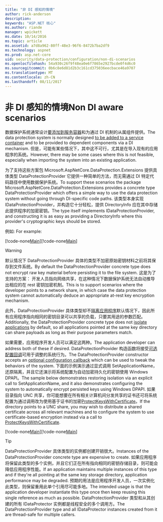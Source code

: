 ```yaml
---
title: "非 DI 感知的情境"
author: rick-anderson
description: 
keywords: "ASP.NET 核心"
ms.author: riande
manager: wpickett
ms.date: 10/14/2016
ms.topic: article
ms.assetid: a7d8a962-80ff-48e3-96f6-8472b7ba2df9
ms.technology: aspnet
ms.prod: asp.net-core
uid: security/data-protection/configuration/non-di-scenarios
ms.openlocfilehash: 54a930c26f9f48ea0e6f7865e2927bcde0f4d6c0
ms.sourcegitcommit: 0b6c8e6d81d2b3c161cd375036eecbace46a9707
ms.translationtype: MT
ms.contentlocale: zh-CN
ms.lasthandoff: 08/11/2017
---
```

# <a name="non-di-aware-scenarios"></a><span data-ttu-id="80b63-103">非 DI 感知的情境</span><span class="sxs-lookup"><span data-stu-id="80b63-103">Non DI aware scenarios</span></span>

<span data-ttu-id="80b63-104">数据保护系统通常设计[要添加到服务容器](../consumer-apis/overview.md)和为通过 DI 机制的从属组件提供。</span><span class="sxs-lookup"><span data-stu-id="80b63-104">The data protection system is normally designed [to be added to a service container](../consumer-apis/overview.md) and to be provided to dependent components via a DI mechanism.</span></span> <span data-ttu-id="80b63-105">但是，可能有某些情况下，其中这不可行，尤其是在导入现有的应用程序的系统。</span><span class="sxs-lookup"><span data-stu-id="80b63-105">However, there may be some cases where this is not feasible, especially when importing the system into an existing application.</span></span>

<span data-ttu-id="80b63-106">为了支持这些方案包 Microsoft.AspNetCore.DataProtection.Extensions 提供具体类型 DataProtectionProvider 它提供一种简单的方法，而无需通过 DI 特定代码路径中使用数据保护系统。</span><span class="sxs-lookup"><span data-stu-id="80b63-106">To support these scenarios the package Microsoft.AspNetCore.DataProtection.Extensions provides a concrete type DataProtectionProvider which offers a simple way to use the data protection system without going through DI-specific code paths.</span></span> <span data-ttu-id="80b63-107">该类型本身实现 IDataProtectionProvider，并构造它十分轻松，提供 DirectoryInfo 应在其中存储此提供程序的加密密钥。</span><span class="sxs-lookup"><span data-stu-id="80b63-107">The type itself implements IDataProtectionProvider, and constructing it is as easy as providing a DirectoryInfo where this provider's cryptographic keys should be stored.</span></span>

<span data-ttu-id="80b63-108">例如: </span><span class="sxs-lookup"><span data-stu-id="80b63-108">For example:</span></span>

<span data-ttu-id="80b63-109">[!code-none[Main](non-di-scenarios/_static/nodisample1.cs)]</span><span class="sxs-lookup"><span data-stu-id="80b63-109">[!code-none[Main](non-di-scenarios/_static/nodisample1.cs)]</span></span>

>[!WARNING]
> <span data-ttu-id="80b63-110">默认情况下 DataProtectionProvider 具体的类型不加密原始密钥材料之前将其保存到文件系统。</span><span class="sxs-lookup"><span data-stu-id="80b63-110">By default the DataProtectionProvider concrete type does not encrypt raw key material before persisting it to the file system.</span></span> <span data-ttu-id="80b63-111">这是为了支持的方案： 开发人员指向网络共享，在这种情况下数据保护系统无法自动推导出相应的在 rest 密钥加密机制。</span><span class="sxs-lookup"><span data-stu-id="80b63-111">This is to support scenarios where the developer points to a network share, in which case the data protection system cannot automatically deduce an appropriate at-rest key encryption mechanism.</span></span>
>
><span data-ttu-id="80b63-112">此外，DataProtectionProvider 具体类型却不[隔离应用程序](overview.md#data-protection-configuration-per-app-isolation)默认情况下，因此所有应用程序指向相同的密钥目录可以共享的负载，只要其用途的参数匹配。</span><span class="sxs-lookup"><span data-stu-id="80b63-112">Additionally, the DataProtectionProvider concrete type does not [isolate applications](overview.md#data-protection-configuration-per-app-isolation) by default, so all applications pointed at the same key directory can share payloads as long as their purpose parameters match.</span></span>

<span data-ttu-id="80b63-113">如果需要，应用程序开发人员可以满足这两种。</span><span class="sxs-lookup"><span data-stu-id="80b63-113">The application developer can address both of these if desired.</span></span> <span data-ttu-id="80b63-114">DataProtectionProvider 构造函数将接受[可选配置回调](overview.md#data-protection-configuration-callback)可用于调整的系统行为。</span><span class="sxs-lookup"><span data-stu-id="80b63-114">The DataProtectionProvider constructor accepts an [optional configuration callback](overview.md#data-protection-configuration-callback) which can be used to tweak the behaviors of the system.</span></span> <span data-ttu-id="80b63-115">下面的示例演示通过显式调用 SetApplicationName，还原隔离，并且它还演示将系统配置为自动加密持久化的密钥使用 Windows DPAPI。</span><span class="sxs-lookup"><span data-stu-id="80b63-115">The sample below demonstrates restoring isolation via an explicit call to SetApplicationName, and it also demonstrates configuring the system to automatically encrypt persisted keys using Windows DPAPI.</span></span> <span data-ttu-id="80b63-116">如果目录指向 UNC 共享，你可能想要在所有相关计算机间分发共享的证书还可将系统配置为通过调用改为使用基于证书的加密[ProtectKeysWithCertificate](overview.md#configuring-x509-certificate)。</span><span class="sxs-lookup"><span data-stu-id="80b63-116">If the directory points to a UNC share, you may wish to distribute a shared certificate across all relevant machines and to configure the system to use certificate-based encryption instead via a call to [ProtectKeysWithCertificate](overview.md#configuring-x509-certificate).</span></span>

<span data-ttu-id="80b63-117">[!code-none[Main](non-di-scenarios/_static/nodisample2.cs)]</span><span class="sxs-lookup"><span data-stu-id="80b63-117">[!code-none[Main](non-di-scenarios/_static/nodisample2.cs)]</span></span>

>[!TIP]
> <span data-ttu-id="80b63-118">DataProtectionProvider 具体类型的实例都创建开销很大。</span><span class="sxs-lookup"><span data-stu-id="80b63-118">Instances of the DataProtectionProvider concrete type are expensive to create.</span></span> <span data-ttu-id="80b63-119">如果应用程序将保留此类型的多个实例，并且它们正在所有指向相同的密钥存储目录，则可能会降低应用程序性能。</span><span class="sxs-lookup"><span data-stu-id="80b63-119">If an application maintains multiple instances of this type and if they're all pointing at the same key storage directory, application performance may be degraded.</span></span> <span data-ttu-id="80b63-120">预期的用法是应用程序开发人员，一次实例化此类型，则保留重用此单个引用尽可能多地。</span><span class="sxs-lookup"><span data-stu-id="80b63-120">The intended usage is that the application developer instantiate this type once then keep reusing this single reference as much as possible.</span></span> <span data-ttu-id="80b63-121">DataProtectionProvider 类型和从其创建的所有 IDataProtector 实例都是线程安全的多个调用方。</span><span class="sxs-lookup"><span data-stu-id="80b63-121">The DataProtectionProvider type and all IDataProtector instances created from it are thread-safe for multiple callers.</span></span>
